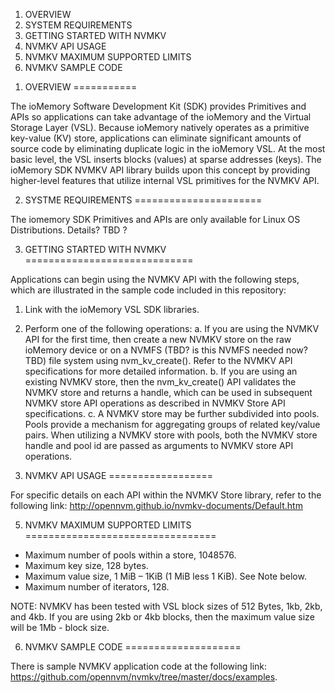 <ol>
<li> OVERVIEW </li>
<li> SYSTEM REQUIREMENTS </li>
<li> GETTING STARTED WITH NVMKV </li>
<li> NVMKV API USAGE </li>
<li> NVMKV MAXIMUM SUPPORTED LIMITS </li>
<li> NVMKV SAMPLE CODE </li>
</ol>

1. OVERVIEW
===========

The ioMemory Software Development Kit (SDK) provides Primitives and APIs so applications can take advantage of the ioMemory and the Virtual Storage Layer (VSL). Because ioMemory natively operates as a primitive key-value (KV) store, applications can eliminate significant amounts of source code by eliminating duplicate logic in the ioMemory VSL. At the most basic level, the VSL inserts blocks (values) at sparse addresses (keys). The ioMemory SDK NVMKV API library builds upon this concept by providing higher-level features that utilize internal VSL primitives for the NVMKV API.



2. SYSTME REQUIREMENTS
======================


The iomemory SDK Primitives and APIs are only available for Linux OS Distributions.  Details? TBD ?



3. GETTING STARTED WITH NVMKV
=============================

Applications can begin using the NVMKV API with the following steps, which are illustrated in the sample code included in this repository:

1.  Link with the ioMemory VSL SDK libraries.
2.	Perform one of the following operations:
	a.	If you are using the NVMKV API for the first time, then create a new NVMKV store on the raw ioMemory device or on a NVMFS (TBD? is this NVMFS needed now? TBD) file system using nvm_kv_create(). Refer to the NVMKV API specifications for more detailed information. 
	b.	If you are using an existing NVMKV store, then the nvm_kv_create() API validates the NVMKV store and returns a handle, which can be used in subsequent NVMKV store API operations as described in NVMKV Store API specifications.
	c.	A NVMKV store may be further subdivided into pools. Pools provide a mechanism for aggregating groups of related key/value pairs. When utilizing a NVMKV store with pools, both the NVMKV store handle and pool id are passed as arguments to NVMKV store API operations.



4. NVMKV API USAGE
==================

For specific details on each API within the NVMKV Store library, refer to the following link: http://opennvm.github.io/nvmkv-documents/Default.htm





5. NVMKV MAXIMUM SUPPORTED LIMITS
=================================
<ul>
<li> Maximum number of pools within a store, 1048576. </li>
<li> Maximum key size, 128 bytes. </li>
<li> Maximum value size, 1 MiB – 1KiB (1 MiB less 1 KiB). See Note below. </li>
<li> Maximum number of iterators, 128. </li>
</ul>

NOTE: NVMKV has been tested with VSL block sizes of 512 Bytes, 1kb, 2kb, and 4kb.  If you are using 2kb or 4kb blocks, then the maximum value size will be 1Mb - block size.



6. NVMKV SAMPLE CODE
====================

There is sample NVMKV application code at the following link: https://github.com/opennvm/nvmkv/tree/master/docs/examples.



